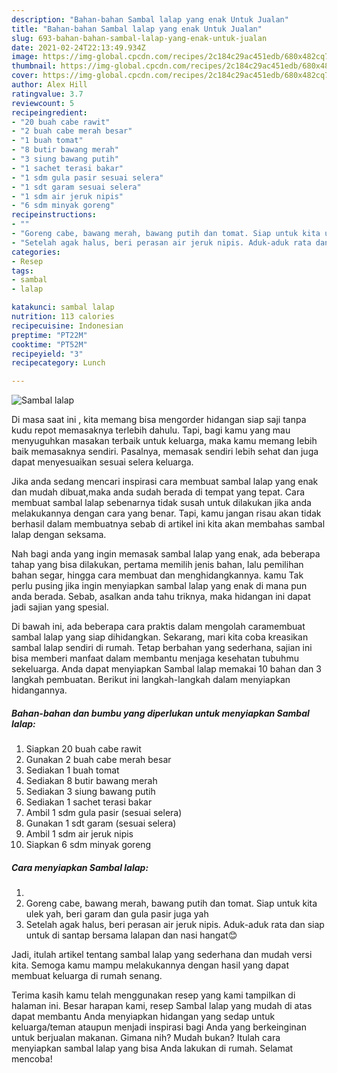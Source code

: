 ```yaml
---
description: "Bahan-bahan Sambal lalap yang enak Untuk Jualan"
title: "Bahan-bahan Sambal lalap yang enak Untuk Jualan"
slug: 693-bahan-bahan-sambal-lalap-yang-enak-untuk-jualan
date: 2021-02-24T22:13:49.934Z
image: https://img-global.cpcdn.com/recipes/2c184c29ac451edb/680x482cq70/sambal-lalap-foto-resep-utama.jpg
thumbnail: https://img-global.cpcdn.com/recipes/2c184c29ac451edb/680x482cq70/sambal-lalap-foto-resep-utama.jpg
cover: https://img-global.cpcdn.com/recipes/2c184c29ac451edb/680x482cq70/sambal-lalap-foto-resep-utama.jpg
author: Alex Hill
ratingvalue: 3.7
reviewcount: 5
recipeingredient:
- "20 buah cabe rawit"
- "2 buah cabe merah besar"
- "1 buah tomat"
- "8 butir bawang merah"
- "3 siung bawang putih"
- "1 sachet terasi bakar"
- "1 sdm gula pasir sesuai selera"
- "1 sdt garam sesuai selera"
- "1 sdm air jeruk nipis"
- "6 sdm minyak goreng"
recipeinstructions:
- ""
- "Goreng cabe, bawang merah, bawang putih dan tomat. Siap untuk kita ulek yah, beri garam dan gula pasir juga yah"
- "Setelah agak halus, beri perasan air jeruk nipis. Aduk-aduk rata dan siap untuk di santap bersama lalapan dan nasi hangat😊"
categories:
- Resep
tags:
- sambal
- lalap

katakunci: sambal lalap 
nutrition: 113 calories
recipecuisine: Indonesian
preptime: "PT22M"
cooktime: "PT52M"
recipeyield: "3"
recipecategory: Lunch

---
```



![Sambal lalap](https://img-global.cpcdn.com/recipes/2c184c29ac451edb/680x482cq70/sambal-lalap-foto-resep-utama.jpg)

Di masa  saat ini , kita memang bisa mengorder hidangan siap saji tanpa kudu repot memasaknya terlebih dahulu. Tapi, bagi kamu yang mau menyuguhkan masakan terbaik untuk keluarga, maka kamu memang lebih baik memasaknya sendiri. Pasalnya, memasak sendiri lebih sehat dan juga dapat menyesuaikan sesuai selera keluarga.

Jika anda sedang mencari inspirasi cara membuat sambal lalap yang enak dan mudah dibuat,maka anda sudah berada di tempat yang tepat. Cara membuat sambal lalap  sebenarnya tidak susah untuk dilakukan jika anda melakukannya dengan cara yang benar. Tapi, kamu jangan risau akan tidak berhasil dalam membuatnya 
sebab di artikel ini kita akan membahas sambal lalap dengan seksama.  



Nah bagi anda yang ingin memasak sambal lalap yang enak, ada beberapa tahap yang bisa dilakukan, pertama memilih jenis bahan, lalu pemilihan bahan segar, hingga cara membuat dan menghidangkannya. kamu Tak perlu pusing jika ingin menyiapkan sambal lalap yang enak di mana pun anda berada. Sebab, asalkan anda  tahu triknya, maka hidangan ini dapat jadi sajian yang spesial.

Di bawah ini, ada beberapa cara praktis  dalam mengolah caramembuat sambal lalap yang siap dihidangkan. Sekarang, mari kita coba kreasikan sambal lalap sendiri di rumah. Tetap berbahan yang sederhana, sajian ini bisa memberi manfaat dalam membantu menjaga kesehatan tubuhmu sekeluarga. Anda dapat menyiapkan Sambal lalap memakai 10 bahan dan 3 langkah pembuatan. Berikut ini langkah-langkah dalam menyiapkan hidangannya.

<!--inarticleads1-->

##### Bahan-bahan dan bumbu yang diperlukan untuk menyiapkan Sambal lalap:

1. Siapkan 20 buah cabe rawit
1. Gunakan 2 buah cabe merah besar
1. Sediakan 1 buah tomat
1. Sediakan 8 butir bawang merah
1. Sediakan 3 siung bawang putih
1. Sediakan 1 sachet terasi bakar
1. Ambil 1 sdm gula pasir (sesuai selera)
1. Gunakan 1 sdt garam (sesuai selera)
1. Ambil 1 sdm air jeruk nipis
1. Siapkan 6 sdm minyak goreng




<!--inarticleads2-->

##### Cara menyiapkan Sambal lalap:

1. 
1. Goreng cabe, bawang merah, bawang putih dan tomat. Siap untuk kita ulek yah, beri garam dan gula pasir juga yah
1. Setelah agak halus, beri perasan air jeruk nipis. Aduk-aduk rata dan siap untuk di santap bersama lalapan dan nasi hangat😊




Jadi, itulah artikel tentang  sambal lalap  yang sederhana dan mudah versi kita. Semoga kamu mampu melakukannya dengan hasil yang dapat membuat keluarga di rumah senang. 

Terima kasih kamu telah menggunakan resep yang kami tampilkan di halaman ini. Besar harapan kami, resep  Sambal lalap yang mudah di atas dapat membantu Anda menyiapkan hidangan yang sedap untuk keluarga/teman ataupun menjadi inspirasi bagi Anda yang berkeinginan untuk berjualan makanan. Gimana nih? Mudah bukan? Itulah cara menyiapkan sambal lalap yang bisa Anda lakukan di rumah. Selamat mencoba!

